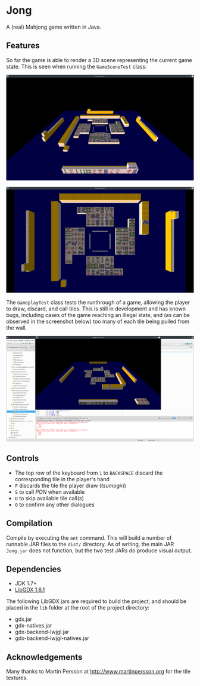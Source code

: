 Jong
====

A (real) Mahjong game written in Java.

Features
--------

So far the game is able to render a 3D scene representing the current game
state. This is seen when running the `GameSceneTest` class:

![GameSceneTest Player View](doc/gamescenetest1.png)

![GameSceneTest Top View](doc/gamescenetest2.png)

The `GameplayTest` class tests the runthrough of a game, allowing the player
to draw, discard, and call tiles. This is still in development and has known
bugs, including cases of the game reaching an illegal state, and (as can be
observed in the screenshot below) too many of each tile being pulled from the
wall.

![GameplayTest Call](doc/gameplaytest1.png)

Controls
--------

 - The top row of the keyboard from `1` to `BACKSPACE` discard the
 corresponding tile in the player's hand
 - `F` discards the tile the player draw (*tsumogiri*)
 - `S` to call *PON* when available
 - `D` to skip available tile call(s)
 - `O` to confirm any other dialogues

Compilation
-----------

Compile by executing the `ant` command. This will build a number of runnable
JAR files to the `dist/` directory. As of writing, the main JAR `Jong.jar`
does not function, but the two test JARs do produce visual output.

Dependencies
------------
- JDK 1.7+
- [LibGDX 1.6.1](https://libgdx.badlogicgames.com/releases/)

The following LibGDX jars are required to build the project, and should be
placed in the `lib` folder at the root of the project directory:

- gdx.jar
- gdx-natives.jar
- gdx-backend-lwjgl.jar
- gdx-backend-lwjgl-natives.jar

Acknowledgements
----------------
Many thanks to Martin Persson at http://www.martinpersson.org for the tile
textures.

